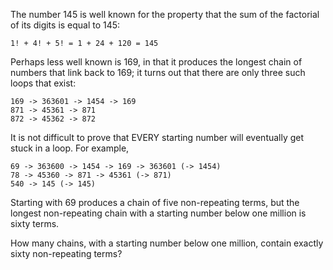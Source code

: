 The number 145 is well known for the property that the sum of the factorial of its digits is equal to 145:

~~~
1! + 4! + 5! = 1 + 24 + 120 = 145
~~~

Perhaps less well known is 169, in that it produces the longest chain of numbers that link back to 169;
it turns out that there are only three such loops that exist:

~~~
169 -> 363601 -> 1454 -> 169
871 -> 45361 -> 871
872 -> 45362 -> 872
~~~

It is not difficult to prove that EVERY starting number will eventually get stuck in a loop. For example,

~~~
69 -> 363600 -> 1454 -> 169 -> 363601 (-> 1454)
78 -> 45360 -> 871 -> 45361 (-> 871)
540 -> 145 (-> 145)
~~~

Starting with 69 produces a chain of five non-repeating terms,
but the longest non-repeating chain with a starting number below one million is sixty terms.

How many chains, with a starting number below one million, contain exactly sixty non-repeating terms?